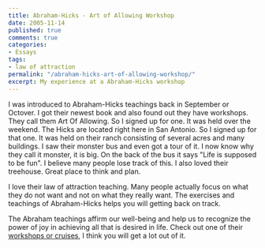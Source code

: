 ```yaml
---
title: Abraham-Hicks - Art of Allowing Workshop
date: 2005-11-14
published: true
comments: true
categories:
- Essays
tags:
- law of attraction
permalink: "/abraham-hicks-art-of-allowing-workshop/"
excerpt: My experience at a Abraham-Hicks workshop
---
```

I was introduced to Abraham-Hicks teachings back in September or Octover. I got their newest book and also found out they have workshops. They call them Art Of Allowing. So I signed up for one. It was held over the weekend. The Hicks are located right here in San Antonio. So I signed up for that one. It was held on their ranch consisting of several acres and many buildings. I saw their monster bus and even got a tour of it. I now know why they call it monster, it is big. On the back of the bus it says "Life is supposed to be fun". I believe many people lose track of this. I also loved their treehouse. Great place to think and plan.

I love their law of attraction teaching. Many people actually focus on what they do not want and not on what they really want. The exercises and teachings of Abraham-Hicks helps you will getting back on track.

The Abraham teachings affirm our well-being and help us to recognize the power of joy in achieving all that is desired in life. Check out one of their <a href="http://www.abraham-seminars.com/" rel="nofollow">workshops or cruises</a>, I think you will get a lot out of it.
